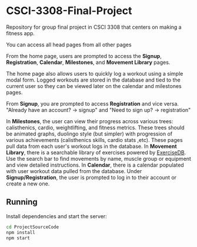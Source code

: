 # CSCI-3308-Final-Project
Repository for group final project in CSCI 3308 that centers on making a fitness app.


You can access all head pages from all other pages

From the home page, users are prompted to access the **Signup**, **Registration**, **Calendar**, **Milestones**, and **Movement Library** pages.

The home page also allows users to quickly log a workout using a simple modal form. Logged workouts are stored in the database and tied to the current user so they can be viewed later on the calendar and milestones pages.

From **Signup**, you are prompted to access **Registration** and vice versa.
"Already have an account? -> signup" and "Need to sign up? -> registration"


In **Milestones**, the user can view their progress across various trees: calisthenics, cardio, weightlifting, and fitness metrics.
These trees should be animated graphs, duolingo style (but simpler) with progression of various achievements (calisthenics skills, cardio stats ,etc). These pages pull data from each user's workout logs in the database.
In **Movement Library**, there is a searchable library of exercises powered by [ExerciseDB](https://www.exercisedb.dev/). Use the search bar to find movements by name, muscle group or equipment and view detailed instructions.
In **Calendar**, there is a calendar populated with user workout data pulled from the database.
Under **Signup/Registration**, the user is prompted to log in to their account or create a new one.

## Running
Install dependencies and start the server:
```bash
cd ProjectSourceCode
npm install
npm start
```
